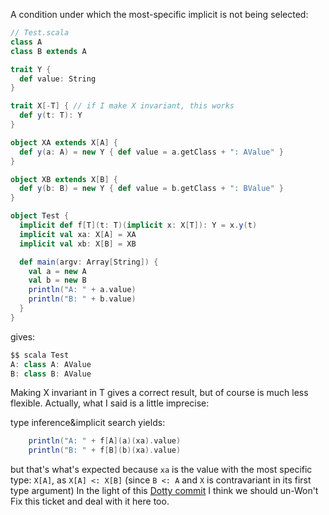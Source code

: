 A condition under which the most-specific implicit is not being selected:

```scala
// Test.scala
class A
class B extends A

trait Y {
  def value: String
} 

trait X[-T] { // if I make X invariant, this works
  def y(t: T): Y
}

object XA extends X[A] {
  def y(a: A) = new Y { def value = a.getClass + ": AValue" }
}

object XB extends X[B] {
  def y(b: B) = new Y { def value = b.getClass + ": BValue" }
}

object Test {
  implicit def f[T](t: T)(implicit x: X[T]): Y = x.y(t)
  implicit val xa: X[A] = XA
  implicit val xb: X[B] = XB

  def main(argv: Array[String]) {
    val a = new A
    val b = new B
    println("A: " + a.value)
    println("B: " + b.value)
  }
}
```

gives:

```scala
$$ scala Test
A: class A: AValue
B: class B: AValue
```

Making X invariant in T gives a correct result, but of course is much less flexible.
Actually, what I said is a little imprecise:

type inference&implicit search yields:
```scala
    println("A: " + f[A](a)(xa).value)
    println("B: " + f[B](b)(xa).value)
```

but that's what's expected because `xa` is the value with the most specific type: `X[A]`, as  `X[A] <: X[B]` (since `B <: A` and `X` is contravariant in its first type argument)
In the light of this [Dotty commit](https://github.com/dotty-staging/dotty/commit/6c386e8075540b8e267f3087b4ec48d2620dce72) I think we should un-Won't Fix this ticket and deal with it here too.

